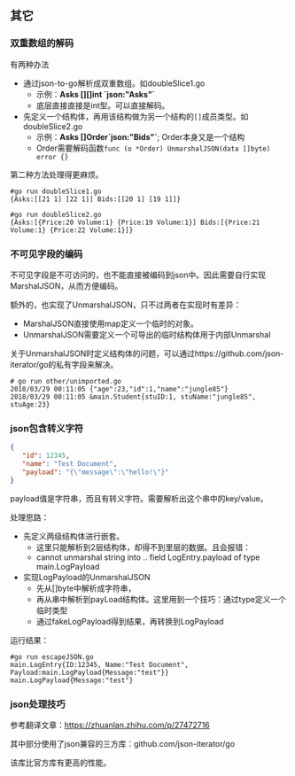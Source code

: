 

## 其它



### 双重数组的解码

有两种办法

* 通过json-to-go解析成双重数组。如doubleSlice1.go
  * 示例：**Asks \[][]int \`json:"Asks"`**
  * 底层直接直接是int型。可以直接解码。
* 先定义一个结构体，再用该结构做为另一个结构的`[]`成员类型。如doubleSlice2.go
  * 示例：**Asks []Order\`json:"Bids"`**;  Order本身又是一个结构
  * Order需要解码函数`func (o *Order) UnmarshalJSON(data []byte) error {}`

第二种方法处理得更麻烦。

```shell
#go run doubleSlice1.go
{Asks:[[21 1] [22 1]] Bids:[[20 1] [19 1]]}

#go run doubleSlice2.go
{Asks:[{Price:20 Volume:1} {Price:19 Volume:1}] Bids:[{Price:21 Volume:1} {Price:22 Volume:1}]}
```



### 不可见字段的编码

不可见字段是不可访问的，也不能直接被编码到json中。因此需要自行实现MarshalJSON，从而方便编码。

额外的，也实现了UnmarshalJSON，只不过两者在实现时有差异：

- MarshalJSON直接使用map定义一个临时的对象。
- UnmarshalJSON需要定义一个可导出的临时结构体用于内部Unmarshal

关于UnmarshalJSON时定义结构体的问题，可以通过https://github.com/json-iterator/go的私有字段来解决。

```shell
# go run other/unimported.go
2018/03/29 00:11:05 {"age":23,"id":1,"name":"jungle85"}
2018/03/29 00:11:05 &main.Student{stuID:1, stuName:"jungle85", stuAge:23}
```



### json包含转义字符

```json
{
   "id": 12345,
   "name": "Test Document",
   "payload": "{\"message\":\"hello!\"}"
}
```

payload值是字符串，而且有转义字符。需要解析出这个串中的key/value。

处理思路：

* 先定义两级结构体进行嵌套。
  * 这里只能解析到2层结构体，却得不到里层的数据。且会报错：
  * cannot unmarshal string into .. field LogEntry.payload of type main.LogPayload
* 实现LogPayload的UnmarshalJSON
  * 先从[]byte中解析成字符串，
  * 再从串中解析到payLoad结构体。这里用到一个技巧：通过type定义一个临时类型
  * 通过fakeLogPayload得到结果，再转换到LogPayload

运行结果：

```shell
#go run escapeJSON.go
main.LogEntry{ID:12345, Name:"Test Document", Payload:main.LogPayload{Message:"test"}}
main.LogPayload{Message:"test"}
```



### json处理技巧

参考翻译文章：https://zhuanlan.zhihu.com/p/27472716

其中部分使用了json兼容的三方库：github.com/json-iterator/go

该库比官方库有更高的性能。


